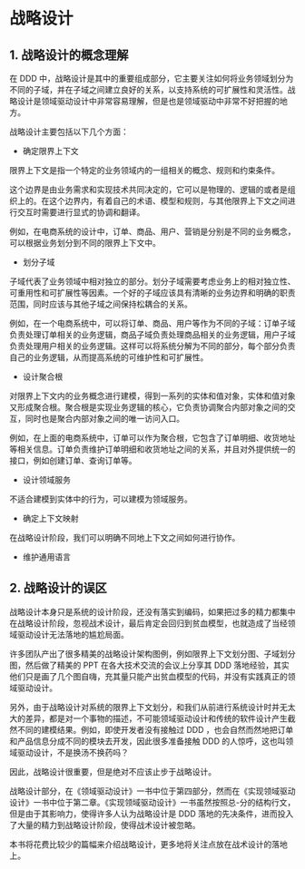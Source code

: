 # 战略设计

## 1. 战略设计的概念理解

在 DDD 中，战略设计是其中的重要组成部分，它主要关注如何将业务领域划分为不同的子域，并在子域之间建立良好的关系，以支持系统的可扩展性和灵活性。战略设计是领域驱动设计中非常容易理解，但是也是领域驱动中非常不好把握的地方。

战略设计主要包括以下几个方面：

- 确定限界上下文

限界上下文是指一个特定的业务领域内的一组相关的概念、规则和约束条件。

这个边界是由业务需求和实现技术共同决定的，它可以是物理的、逻辑的或者是组织上的。在这个边界内，有着自己的术语、模型和规则，与其他限界上下文之间进行交互时需要进行显式的协调和翻译。

例如，在电商系统的设计中，订单、商品、用户、营销是分别是不同的业务概念，可以根据业务划分到不同的限界上下文中。

- 划分子域

子域代表了业务领域中相对独立的部分。划分子域需要考虑业务上的相对独立性、可重用性和可扩展性等因素。一个好的子域应该具有清晰的业务边界和明确的职责范围，同时应该与其他子域之间保持松耦合的关系。

例如，在一个电商系统中，可以将订单、商品、用户等作为不同的子域：订单子域负责处理订单相关的业务逻辑，商品子域负责处理商品相关的业务逻辑，用户子域负责处理用户相关的业务逻辑。这样可以将系统分解为不同的部分，每个部分负责自己的业务逻辑，从而提高系统的可维护性和可扩展性。

- 设计聚合根

对限界上下文内的业务概念进行建模，得到一系列的实体和值对象，实体和值对象又形成聚合根。聚合根是实现业务逻辑的核心，它负责协调聚合内部对象之间的交互，同时也是聚合内部对象之间的唯一访问入口。

例如，在上面的电商系统中，订单可以作为聚合根，它包含了订单明细、收货地址等相关信息。订单负责维护订单明细和收货地址之间的关系，并且对外提供统一的接口，例如创建订单、查询订单等。

- 设计领域服务

不适合建模到实体中的行为，可以建模为领域服务。

- 确定上下文映射

在战略设计阶段，我们可以明确不同地上下文之间如何进行协作。

- 维护通用语言

## 2. 战略设计的误区

战略设计本身只是系统的设计阶段，还没有落实到编码，如果把过多的精力都集中在战略设计阶段，忽视战术设计，最后肯定会回归到贫血模型，也就造成了当经领域驱动设计无法落地的尴尬局面。

许多团队产出了很多精美的战略设计架构图例，例如限界上下文划分图、子域划分图，然后做了精美的 PPT 在各大技术交流的会议上分享其 DDD 落地经验，其实他们只是画了几个图自嗨，充其量只能产出贫血模型的代码，并没有实践真正的领域驱动设计。

另外，由于战略设计对系统的限界上下文划分，和我们从前进行系统设计时并无太大的差异，都是对一个事物的描述，不可能领域驱动设计和传统的软件设计产生截然不同的建模结果。例如，即使开发者没有接触过 DDD ，也会自然而然地把订单和产品信息分成不同的模块去开发，因此很多准备接触 DDD 的人惊呼，这也叫领域驱动设计，不是换汤不换药吗？

因此，战略设计很重要，但是绝对不应该止步于战略设计。

战略设计部分，在《领域驱动设计》一书中位于第四部分，然而在《实现领域驱动设计》一书中位于第二章。《实现领域驱动设计》一书虽然按照总-分的结构行文，但是由于其影响力，使得许多人认为战略设计是 DDD 落地的先决条件，进而投入了大量的精力到战略设计阶段，使得战术设计被忽略。

本书将花费比较少的篇幅来介绍战略设计，更多地将关注点放在战术设计的落地上。

<!--@include: ../footer.md-->
